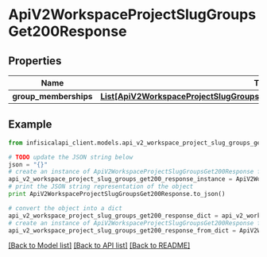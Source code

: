 # ApiV2WorkspaceProjectSlugGroupsGet200Response


## Properties
Name | Type | Description | Notes
------------ | ------------- | ------------- | -------------
**group_memberships** | [**List[ApiV2WorkspaceProjectSlugGroupsGet200ResponseGroupMembershipsInner]**](ApiV2WorkspaceProjectSlugGroupsGet200ResponseGroupMembershipsInner.md) |  | 

## Example

```python
from infisicalapi_client.models.api_v2_workspace_project_slug_groups_get200_response import ApiV2WorkspaceProjectSlugGroupsGet200Response

# TODO update the JSON string below
json = "{}"
# create an instance of ApiV2WorkspaceProjectSlugGroupsGet200Response from a JSON string
api_v2_workspace_project_slug_groups_get200_response_instance = ApiV2WorkspaceProjectSlugGroupsGet200Response.from_json(json)
# print the JSON string representation of the object
print ApiV2WorkspaceProjectSlugGroupsGet200Response.to_json()

# convert the object into a dict
api_v2_workspace_project_slug_groups_get200_response_dict = api_v2_workspace_project_slug_groups_get200_response_instance.to_dict()
# create an instance of ApiV2WorkspaceProjectSlugGroupsGet200Response from a dict
api_v2_workspace_project_slug_groups_get200_response_from_dict = ApiV2WorkspaceProjectSlugGroupsGet200Response.from_dict(api_v2_workspace_project_slug_groups_get200_response_dict)
```
[[Back to Model list]](../README.md#documentation-for-models) [[Back to API list]](../README.md#documentation-for-api-endpoints) [[Back to README]](../README.md)


